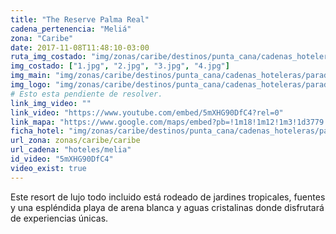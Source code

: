 ```yaml
---
title: "The Reserve Palma Real"
cadena_pertenencia: "Meliá"
zona: "Caribe"
date: 2017-11-08T11:48:10-03:00
ruta_img_costado: "img/zonas/caribe/destinos/punta_cana/cadenas_hoteleras/paradisus/the_reserve_palma_real/imagenes_hotel/"
img_costado: ["1.jpg", "2.jpg", "3.jpg", "4.jpg"]
img_main: "img/zonas/caribe/destinos/punta_cana/cadenas_hoteleras/paradisus/the_reserve_palma_real/the_reserve_palma_real.jpg"
img_logo: "img/zonas/caribe/destinos/punta_cana/cadenas_hoteleras/paradisus/the_reserve_palma_real/logo_hotel/logo_the_reserve_palma_real.jpg"
# Esto esta pendiente de resolver.
link_img_video: ""
link_video: "https://www.youtube.com/embed/5mXHG90DfC4?rel=0"
link_mapa: "https://www.google.com/maps/embed?pb=!1m18!1m12!1m3!1d3779.7150644224757!2d-68.4138326851049!3d18.676777987318232!2m3!1f0!2f0!3f0!3m2!1i1024!2i768!4f13.1!3m3!1m2!1s0x8ea8ec969efe9e59%3A0xb738125155a7b77f!2sThe+Reserve+at+Paradisus+Palma+Real+Resort!5e0!3m2!1ses!2scl!4v1510152659318"
ficha_hotel: "img/zonas/caribe/destinos/punta_cana/cadenas_hoteleras/paradisus/the_reserve_palma_real/the_reserve_palma_real.pdf"
url_zona: zonas/caribe/caribe
url_cadena: "hoteles/melia"
id_video: "5mXHG90DfC4"
video_exist: true
---
```

Este resort de lujo todo incluido está rodeado de jardines tropicales, fuentes y una espléndida playa de arena blanca y aguas cristalinas donde disfrutará de experiencias únicas.
